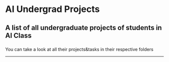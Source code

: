 # AI Undergrad Projects


### 
A list of all undergraduate projects of students in AI Class
---

###
You can take a look at all their projects&tasks in their respective folders


---

